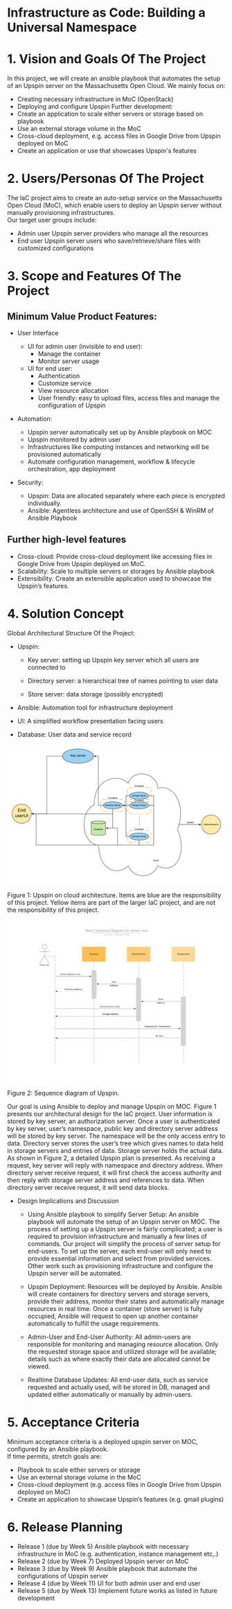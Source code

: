 # Infrastructure as Code: Building a Universal Namespace

# 1. Vision and Goals Of The Project

In this project, we will create an ansible playbook that automates the setup of an Upspin server on the Massachusetts Open Cloud. We mainly focus on:
* Creating necessary infrastructure in MoC (OpenStack)
* Deploying and configure Upspin
Further development:
* Create an application to scale either servers or storage based on playbook
* Use an external storage volume in the MoC
* Cross-cloud deployment, e.g. access files in Google Drive from Upspin deployed on MoC
* Create an application or use that showcases Upspin's features 

# 2. Users/Personas Of The Project

The IaC project aims to create an auto-setup service on the Massachusetts Open Cloud (MoC), which enable users to deploy an Upspin server without manually provisioning infrastructures.   
Our target user groups include:
* Admin user
  Upspin server providers who manage all the resources
* End user
  Upspin server users who save/retrieve/share files with customized configurations

# 3. Scope and Features Of The Project

## Minimum Value Product Features:
* User Interface
    + UI for admin user (invisible to end user):
        + Manage the container
        + Monitor server usage
    + UI for end user:
        + Authentication
        + Customize service 
        + View resource allocation
        + User friendly: easy to upload files, access files and manage the configuration of Upspin

* Automation: 
     + Upspin server automatically set up by Ansible playbook on MOC
     + Upspin monitored by admin user
     + Infrastructures like computing instances and networking will be provisioned automatically
     + Automate configuration management, workflow & lifecycle orchestration, app deployment

* Security: 
     + Upspin: Data are allocated separately where each piece is encrypted individually.     
     + Ansible: Agentless architecture and use of OpenSSH & WinRM of Ansible Playbook

## Further high-level features
* Cross-cloud: 
Provide cross-cloud deployment like accessing files in Google Drive from Upspin deployed on MoC.
* Scalability: 
Scale to multiple servers or storages by Ansible playbook
* Extensibility: 
Create an extensible application used to showcase the Upspin’s features.


# 4. Solution Concept
Global Architectural Structure Of the Project:

* Upspin:
    + Key server: setting up Upspin key server which all users are connected to 

    + Directory server: a hierarchical tree of names pointing to user data

    + Store server: data storage (possibly encrypted)

* Ansible: Automation tool for infrastructure deployment
 
* UI: A simplified workflow presentation facing users

* Database: User data and service record

![](https://github.com/BU-CLOUD-S20/Infrastructure-as-Code-Building-a-Universal-Namespace/blob/master/doc/Structure%20Diagram.png)

Figure 1: Upspin on cloud architecture. Items are blue are the responsibility of this project. Yellow items are part of the larger IaC project, and are not the responsibility of this project.

![](https://github.com/BU-CLOUD-S20/Infrastructure-as-Code-Building-a-Universal-Namespace/blob/master/doc/Sequence%20Diagram.png)
Figure 2: Sequence diagram of Upspin. 

Our goal is using Ansible to deploy and manage Upspin on MOC. Figure 1 presents our architectural design for the IaC project. User information is stored by key server, an authorization server. Once a user is authenticated by key server, user’s namespace, public key and directory server address will be stored by key server. The namespace will be the only access entry to data. Directory server stores the user’s tree which gives names to data held in storage servers and entries of data. Storage server holds the actual data. As shown in Figure 2, a detailed Upspin plan is presented. As receiving a request, key server will reply with namespace and directory address. When directory server receive request, it will first check the access authority and then reply with storage server address and references to data. When directory server receive request, it will send data blocks. 

* Design Implications and Discussion

    + Using Ansible playbook to simplify Server Setup: An ansible playbook will automate the setup of an Upspin server on MOC. The process of setting up a Upspin server is fairly complicated; a user is required to provision infrastructure and manually a few lines of commands. Our project will simplify the process of server setup for end-users. To set up the server, each end-user will only need to provide essential information and select from provided services. Other work such as provisioning infrastructure and configure the Upspin server will be automated.

    + Upspin Deployment: Resources will be deployed by Ansible. Ansible will create containers for directory servers and storage servers, provide their address, monitor their states and automatically manage resources in real time. Once a container (store server) is fully occupied, Ansible will request to open up another container automatically to fulfill the usage requirements.

    + Admin-User and End-User Authority: All admin-users are responsible for monitoring and managing resource allocation. Only the requested storage space and utilized storage will be available; details such as where exactly their data are allocated cannot be viewed. 

    + Realtime Database Updates: All end-user data, such as service requested and actually used, will be stored in DB, managed and updated either automatically or manually by admin-users.

# 5. Acceptance Criteria
Minimum acceptance criteria is a deployed upspin server on MOC, configured by an Ansible playbook.   
If time permits, stretch goals are:
* Playbook to scale either servers or storage
* Use an external storage volume in the MoC
* Cross-cloud deployment (e.g. access files in Google Drive from Upspin deployed on MoC)
* Create an application to showcase Upspin’s features (e.g. gmail plugins)

# 6. Release Planning
* Release 1 (due by Week 5)
  Ansible playbook with necessary infrastructure in MoC (e.g. authentication, instance management etc,.)
* Release 2 (due by Week 7)
  Deployed Upspin server on MoC
* Release 3 (due by Week 9)
  Ansible playbook that automate the configurations of Upspin server
* Release 4 (due by Week 11)
  UI for both admin user and end user
* Release 5 (due by Week 13)
  Implement future works as listed in future development
